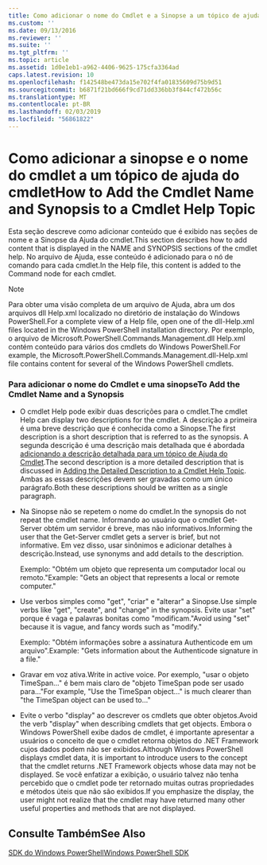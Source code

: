 ```yaml
---
title: Como adicionar o nome do Cmdlet e a Sinopse a um tópico de ajuda | Microsoft Docs
ms.custom: ''
ms.date: 09/13/2016
ms.reviewer: ''
ms.suite: ''
ms.tgt_pltfrm: ''
ms.topic: article
ms.assetid: 1d0e1eb1-a962-4406-9625-175cfa3364ad
caps.latest.revision: 10
ms.openlocfilehash: f142548be473da15e702f4fa01835609d75b9d51
ms.sourcegitcommit: b6871f21bd666f9cd71dd336bb3f844cf472b56c
ms.translationtype: MT
ms.contentlocale: pt-BR
ms.lasthandoff: 02/03/2019
ms.locfileid: "56861822"
---
```

# <a name="how-to-add-the-cmdlet-name-and-synopsis-to-a-cmdlet-help-topic"></a><span data-ttu-id="b7677-102">Como adicionar a sinopse e o nome do cmdlet a um tópico de ajuda do cmdlet</span><span class="sxs-lookup"><span data-stu-id="b7677-102">How to Add the Cmdlet Name and Synopsis to a Cmdlet Help Topic</span></span>

<span data-ttu-id="b7677-103">Esta seção descreve como adicionar conteúdo que é exibido nas seções de nome e a Sinopse da Ajuda do cmdlet.</span><span class="sxs-lookup"><span data-stu-id="b7677-103">This section describes how to add content that is displayed in the NAME and SYNOPSIS sections of the cmdlet help.</span></span> <span data-ttu-id="b7677-104">No arquivo de Ajuda, esse conteúdo é adicionado para o nó de comando para cada cmdlet.</span><span class="sxs-lookup"><span data-stu-id="b7677-104">In the Help file, this content is added to the Command node for each cmdlet.</span></span>

> [!NOTE]
> <span data-ttu-id="b7677-105">Para obter uma visão completa de um arquivo de Ajuda, abra um dos arquivos dll Help.xml localizado no diretório de instalação do Windows PowerShell.</span><span class="sxs-lookup"><span data-stu-id="b7677-105">For a complete view of a Help file, open one of the dll-Help.xml files located in the Windows PowerShell installation directory.</span></span> <span data-ttu-id="b7677-106">Por exemplo, o arquivo de Microsoft.PowerShell.Commands.Management.dll Help.xml contém conteúdo para vários dos cmdlets do Windows PowerShell.</span><span class="sxs-lookup"><span data-stu-id="b7677-106">For example, the Microsoft.PowerShell.Commands.Management.dll-Help.xml file contains content for several of the Windows PowerShell cmdlets.</span></span>

### <a name="to-add-the-cmdlet-name-and-a-synopsis"></a><span data-ttu-id="b7677-107">Para adicionar o nome do Cmdlet e uma sinopse</span><span class="sxs-lookup"><span data-stu-id="b7677-107">To Add the Cmdlet Name and a Synopsis</span></span>

- <span data-ttu-id="b7677-108">O cmdlet Help pode exibir duas descrições para o cmdlet.</span><span class="sxs-lookup"><span data-stu-id="b7677-108">The cmdlet Help can display two descriptions for the cmdlet.</span></span> <span data-ttu-id="b7677-109">A descrição a primeira é uma breve descrição que é conhecida como a Sinopse.</span><span class="sxs-lookup"><span data-stu-id="b7677-109">The first description is a short description that is referred to as the synopsis.</span></span> <span data-ttu-id="b7677-110">A segunda descrição é uma descrição mais detalhada que é abordada [adicionando a descrição detalhada para um tópico de Ajuda do Cmdlet](./how-to-add-a-cmdlet-description.md).</span><span class="sxs-lookup"><span data-stu-id="b7677-110">The second description is a more detailed description that is discussed in [Adding the Detailed Description to a Cmdlet Help Topic](./how-to-add-a-cmdlet-description.md).</span></span> <span data-ttu-id="b7677-111">Ambas as essas descrições devem ser gravadas como um único parágrafo.</span><span class="sxs-lookup"><span data-stu-id="b7677-111">Both these descriptions should be written as a single paragraph.</span></span>

- <span data-ttu-id="b7677-112">Na Sinopse não se repetem o nome do cmdlet.</span><span class="sxs-lookup"><span data-stu-id="b7677-112">In the synopsis do not repeat the cmdlet name.</span></span> <span data-ttu-id="b7677-113">Informando ao usuário que o cmdlet Get-Server obtém um servidor é breve, mas não informativos.</span><span class="sxs-lookup"><span data-stu-id="b7677-113">Informing the user that the Get-Server cmdlet gets a server is brief, but not informative.</span></span> <span data-ttu-id="b7677-114">Em vez disso, usar sinônimos e adicionar detalhes à descrição.</span><span class="sxs-lookup"><span data-stu-id="b7677-114">Instead, use synonyms and add details to the description.</span></span>

  <span data-ttu-id="b7677-115">Exemplo: "Obtém um objeto que representa um computador local ou remoto."</span><span class="sxs-lookup"><span data-stu-id="b7677-115">Example: "Gets an object that represents a local or remote computer."</span></span>

- <span data-ttu-id="b7677-116">Use verbos simples como "get", "criar" e "alterar" a Sinopse.</span><span class="sxs-lookup"><span data-stu-id="b7677-116">Use simple verbs like "get", "create", and "change" in the synopsis.</span></span> <span data-ttu-id="b7677-117">Evite usar "set" porque é vaga e palavras bonitas como "modificam."</span><span class="sxs-lookup"><span data-stu-id="b7677-117">Avoid using "set" because it is vague, and fancy words such as "modify."</span></span>

  <span data-ttu-id="b7677-118">Exemplo: "Obtém informações sobre a assinatura Authenticode em um arquivo".</span><span class="sxs-lookup"><span data-stu-id="b7677-118">Example: "Gets information about the Authenticode signature in a file."</span></span>

- <span data-ttu-id="b7677-119">Gravar em voz ativa.</span><span class="sxs-lookup"><span data-stu-id="b7677-119">Write in active voice.</span></span> <span data-ttu-id="b7677-120">Por exemplo, "usar o objeto TimeSpan..." é bem mais claro de "objeto TimeSpan pode ser usado para..."</span><span class="sxs-lookup"><span data-stu-id="b7677-120">For example, "Use the TimeSpan object..." is much clearer than "the TimeSpan object can be used to..."</span></span>

- <span data-ttu-id="b7677-121">Evite o verbo "display" ao descrever os cmdlets que obter objetos.</span><span class="sxs-lookup"><span data-stu-id="b7677-121">Avoid the verb "display" when describing cmdlets that get objects.</span></span> <span data-ttu-id="b7677-122">Embora o Windows PowerShell exibe dados de cmdlet, é importante apresentar a usuários o conceito de que o cmdlet retorna objetos do .NET Framework cujos dados podem não ser exibidos.</span><span class="sxs-lookup"><span data-stu-id="b7677-122">Although Windows PowerShell displays cmdlet data, it is important to introduce users to the concept that the cmdlet returns .NET Framework objects whose data may not be displayed.</span></span> <span data-ttu-id="b7677-123">Se você enfatizar a exibição, o usuário talvez não tenha percebido que o cmdlet pode ter retornado muitas outras propriedades e métodos úteis que não são exibidos.</span><span class="sxs-lookup"><span data-stu-id="b7677-123">If you emphasize the display, the user might not realize that the cmdlet may have returned many other useful properties and methods that are not displayed.</span></span>

## <a name="see-also"></a><span data-ttu-id="b7677-124">Consulte Também</span><span class="sxs-lookup"><span data-stu-id="b7677-124">See Also</span></span>

 [<span data-ttu-id="b7677-125">SDK do Windows PowerShell</span><span class="sxs-lookup"><span data-stu-id="b7677-125">Windows PowerShell SDK</span></span>](../windows-powershell-reference.md)